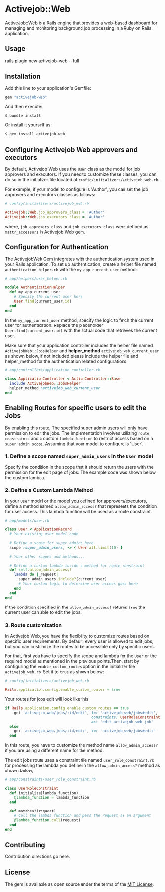 # Activejob::Web
ActiveJob::Web is a Rails engine that provides a web-based dashboard for managing and monitoring background job processing  in a Ruby on Rails application.


## Usage
rails plugin new activejob-web --full


## Installation
Add this line to your application's Gemfile:

```ruby
gem "activejob-web"
```

And then execute:
```bash
$ bundle install
```

Or install it yourself as:
```bash
$ gem install activejob-web
```


## Configuring Activejob Web approvers and executors

By default, Activejob Web uses the `User` class as the model for job approvers and executors. If you need to customize these classes, you can do so in the initializer file located at `config/initializers/activejob_web.rb`.

For example, if your model to configure is 'Author', you can set the job approvers and executors classes as follows:

```ruby
# config/initializers/activejob_web.rb

Activejob::Web.job_approvers_class = 'Author'
Activejob::Web.job_executors_class = 'Author'
```
where, `job_approvers_class` and `job_executors_class` were defined as `mattr_accessors` in Activejob Web gem.

## Configuration for Authentication
The ActivejobWeb Gem integrates with the authentication system used in your Rails application. To set up authentication, create a helper file named `authentication_helper.rb` with the `my_app_current_user` method:

```ruby
# app/helpers/user_helper.rb

module AuthenticationHelper
  def my_app_current_user
    # Specify the current user here
    User.find(current_user.id)
  end
end
```
In the `my_app_current_user` method, specify the logic to fetch the current user for authentication. Replace the placeholder `User.find(current_user.id)` with the actual code that retrieves the current user.

Make sure that your application controller includes the helper file named `ActivejobWeb::JobsHelper` and **helper_method** `activejob_web_current_user` as shown below,
if not included please include the helper file and helper_method for the authentication related configurations.

```ruby
# app/controllers/application_controller.rb

class ApplicationController < ActionController::Base
  include ActivejobWeb::JobsHelper
  helper_method :activejob_web_current_user
end
```

## Enabling Routes for specific users to edit the Jobs
By enabling this route, The specified super admin users will only have permission to edit the jobs. The implementation involves utilizing `route constraints` and a custom `lambda function` to restrict access based on a `super admin scope`.
Assuming that your model to configure is 'User'.
### 1. Define a scope named `super_admin_users` in the `User` model
Specify the condition in the scope that it should return the users with the permission for the edit page of jobs. The example code was shown below the custom lambda.
### 2. Define a Custom Lambda Method

In your `User` model or the model you defined for approvers/executors, define a method named `allow_admin_access?` that represents the condition for user access. This lambda function will be used as a route constraint.

```ruby
# app/models/user.rb

class User < ApplicationRecord
  # Your existing user model code

  # Define a scope for super admins here
  scope :super_admin_users, -> { User.all.limit(10) }

  # Your other scopes and methods...

  # Define a custom lambda inside a method for route constraint
  def self.allow_admin_access?
    lambda do |_request|
      super_admin_users.include?(current_user)
      # Your custom logic to determine user access goes here
    end
  end
end
```
If the condition specified in the `allow_admin_access?` returns `true` the current user can able to edit the jobs.

### 3. Route customization
In Activejob Web, you have the flexibility to customize routes based on specific user requirements. By default, every user is allowed to edit jobs, but you can customize the routes to be accessible only by specific users.

For that, first you have to specify the scope and lambda for the `User` or the required model as mentioned in the previous points.Then, start by configuring the `enable_custom_routes` option in the initializer file `activejob_web.rb`. Set it to `true` as shown below:

```ruby
# config/initializers/activejob_web.rb

Rails.application.config.enable_custom_routes = true
```
Your routes for jobs edit will look like this
```ruby
if Rails.application.config.enable_custom_routes == true
    get 'activejob_web/jobs/:id/edit', to: 'activejob_web/jobs#edit',
                                       constraints: UserRoleConstraint.new(Activejob::Web.job_approvers_class.constantize.allow_admin_access?),
                                       as: 'edit_activejob_web_job'
  else
    get 'activejob_web/jobs/:id/edit', to: 'activejob_web/jobs#edit'
  end
```
In this route, you have to customize the method name `allow_admin_access?` if you are using a different name for the method.

The edit jobs route uses a constraint file named `user_role_constraint.rb` for processing the lambda you define in the `allow_admin_access?` method as shown below,
```ruby
# app/constraints/user_role_constraint.rb

class UserRoleConstraint
  def initialize(lambda_function)
    @lambda_function = lambda_function
  end

  def matches?(request)
    # Call the lambda function and pass the request as an argument
    @lambda_function.call(request)
  end
end
```
## Contributing
Contribution directions go here.

## License
The gem is available as open source under the terms of the [MIT License](https://opensource.org/licenses/MIT).
